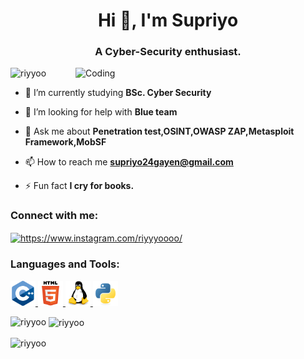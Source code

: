<h1 align="center">Hi 👋, I'm Supriyo</h1>
<h3 align="center">A Cyber-Security enthusiast.</h3>

<img align="right" alt="Coding" width="400" src="https://media.tenor.com/GfSX-u7VGM4AAAAC/coding.gif">

<p align="left"> <img src="https://komarev.com/ghpvc/?username=riyyoo&label=Profile%20views&color=0e75b6&style=flat" alt="riyyoo" /> </p>

- 🌱 I’m currently studying **BSc. Cyber Security**

- 🤝 I’m looking for help with **Blue team**

- 💬 Ask me about **Penetration test,OSINT,OWASP ZAP,Metasploit Framework,MobSF**

- 📫 How to reach me **supriyo24gayen@gmail.com**

- ⚡ Fun fact **I cry for books.**

<h3 align="left">Connect with me:</h3>
<p align="left">
<a href="https://instagram.com/instagram.com/riyyyoooo/" target="blank"><img align="center" src="https://raw.githubusercontent.com/rahuldkjain/github-profile-readme-generator/master/src/images/icons/Social/instagram.svg" alt="https://www.instagram.com/riyyyoooo/" height="30" width="40" /></a>
</p>

<h3 align="left">Languages and Tools:</h3>
<p align="left"> <a href="https://www.w3schools.com/cpp/" target="_blank" rel="noreferrer"> <img src="https://raw.githubusercontent.com/devicons/devicon/master/icons/cplusplus/cplusplus-original.svg" alt="cplusplus" width="40" height="40"/> </a> <a href="https://www.w3.org/html/" target="_blank" rel="noreferrer"> <img src="https://raw.githubusercontent.com/devicons/devicon/master/icons/html5/html5-original-wordmark.svg" alt="html5" width="40" height="40"/> </a> <a href="https://www.linux.org/" target="_blank" rel="noreferrer"> <img src="https://raw.githubusercontent.com/devicons/devicon/master/icons/linux/linux-original.svg" alt="linux" width="40" height="40"/> </a> <a href="https://www.python.org" target="_blank" rel="noreferrer"> <img src="https://raw.githubusercontent.com/devicons/devicon/master/icons/python/python-original.svg" alt="python" width="40" height="40"/> </a> </p>

<p><img align="left" src="https://github-readme-stats.vercel.app/api/top-langs?username=riyyoo&show_icons=true&locale=en&layout=compact" alt="riyyoo" /></p>

<p>&nbsp;<img align="center" src="https://github-readme-stats.vercel.app/api?username=riyyoo&show_icons=true&locale=en" alt="riyyoo" /></p>

<p><img align="center" src="https://github-readme-streak-stats.herokuapp.com/?user=riyyoo&" alt="riyyoo" /></p>
